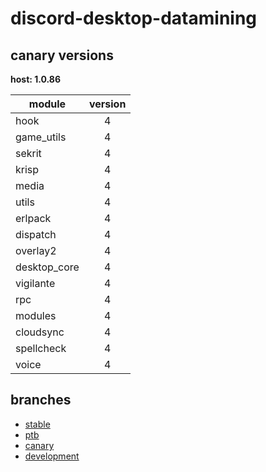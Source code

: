 # discord-desktop-datamining

## canary versions

**host: 1.0.86**

| module | version |
| ------ | :-----: |
| hook | 4 |
| game_utils | 4 |
| sekrit | 4 |
| krisp | 4 |
| media | 4 |
| utils | 4 |
| erlpack | 4 |
| dispatch | 4 |
| overlay2 | 4 |
| desktop_core | 4 |
| vigilante | 4 |
| rpc | 4 |
| modules | 4 |
| cloudsync | 4 |
| spellcheck | 4 |
| voice | 4 |

## branches

- [stable](https://github.com/OpenAsar/discord-desktop-datamining/tree/stable)
- [ptb](https://github.com/OpenAsar/discord-desktop-datamining/tree/ptb)
- [canary](https://github.com/OpenAsar/discord-desktop-datamining/tree/canary)
- [development](https://github.com/OpenAsar/discord-desktop-datamining/tree/development)